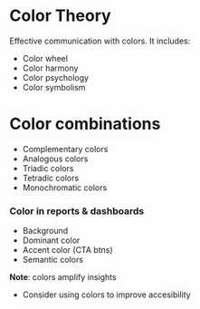 # Color Theory
Effective communication with colors. It includes:
- Color wheel
- Color harmony
- Color psychology
- Color symbolism

# Color combinations
- Complementary colors
- Analogous colors
- Triadic colors
- Tetradic colors
- Monochromatic colors

### Color in reports & dashboards
- Background
- Dominant color
- Accent color (CTA btns)
- Semantic colors

**Note**: colors amplify insights
- Consider using colors to improve accesibility 
